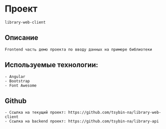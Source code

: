 # Проект
    library-web-client
## Описание
    Frontend часть демо проекта по вводу данных на примере библиотеки
## Используемые технологии:
    - Angular
    - Bootstrap
    - Font Awesome
## Github
    - Ссылка на текущий проект: https://github.com/tsybin-na/library-web-client
    - Ссылка на backend проект: https://github.com/tsybin-na/library-api
